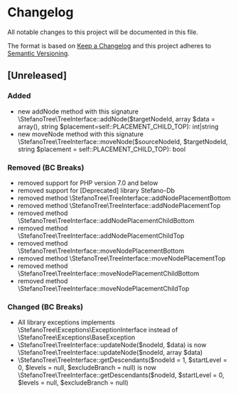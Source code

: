 # Changelog
All notable changes to this project will be documented in this file.

The format is based on [Keep a Changelog](http://keepachangelog.com/en/1.0.0/)
and this project adheres to [Semantic Versioning](http://semver.org/spec/v2.0.0.html).

## [Unreleased]

### Added
- new addNode method with this signature \StefanoTree\TreeInterface::addNode($targetNodeId, array $data = array(), string $placement=self::PLACEMENT_CHILD_TOP): int|string
- new moveNode method with this signature \StefanoTree\TreeInterface::moveNode($sourceNodeId, $targetNodeId, string $placement = self::PLACEMENT_CHILD_TOP): bool

### Removed (BC Breaks)
- removed support for PHP version 7.0 and below
- removed support for [Deprecated] library Stefano-Db
- removed method \StefanoTree\TreeInterface::addNodePlacementBottom
- removed method \StefanoTree\TreeInterface::addNodePlacementTop
- removed method \StefanoTree\TreeInterface::addNodePlacementChildBottom
- removed method \StefanoTree\TreeInterface::addNodePlacementChildTop
- removed method \StefanoTree\TreeInterface::moveNodePlacementBottom
- removed method \StefanoTree\TreeInterface::moveNodePlacementTop
- removed method \StefanoTree\TreeInterface::moveNodePlacementChildBottom
- removed method \StefanoTree\TreeInterface::moveNodePlacementChildTop

### Changed (BC Breaks)
- All library exceptions implements \StefanoTree\Exceptions\ExceptionInterface instead of \StefanoTree\Exceptions\BaseException 
- \StefanoTree\TreeInterface::updateNode($nodeId, $data) is now \StefanoTree\TreeInterface::updateNode($nodeId, array $data)
- \StefanoTree\TreeInterface::getDescendants($nodeId = 1, $startLevel = 0, $levels = null, $excludeBranch = null) is now \StefanoTree\TreeInterface::getDescendants($nodeId, $startLevel = 0, $levels = null, $excludeBranch = null) 